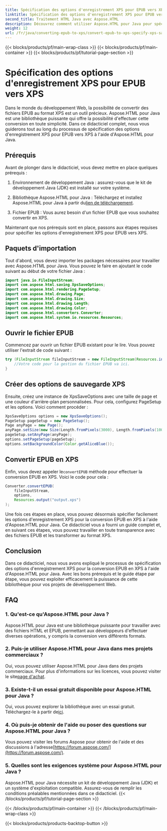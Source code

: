 ```yaml
---
title: Spécification des options d'enregistrement XPS pour EPUB vers XPS
linktitle: Spécification des options d'enregistrement XPS pour EPUB vers XPS
second_title: Traitement HTML Java avec Aspose.HTML
description: Découvrez comment utiliser Aspose.HTML pour Java pour spécifier les options d'enregistrement XPS pour EPUB vers XPS dans ce didacticiel étape par étape. Convertissez les fichiers EPUB en toute transparence.
weight: 12
url: /fr/java/converting-epub-to-xps/convert-epub-to-xps-specify-xps-save-options/
---
```


{{< blocks/products/pf/main-wrap-class >}}
{{< blocks/products/pf/main-container >}}
{{< blocks/products/pf/tutorial-page-section >}}

# Spécification des options d'enregistrement XPS pour EPUB vers XPS

Dans le monde du développement Web, la possibilité de convertir des fichiers EPUB au format XPS est un outil précieux. Aspose.HTML pour Java est une bibliothèque puissante qui offre la possibilité d'effectuer cette conversion en toute simplicité. Dans ce didacticiel complet, nous vous guiderons tout au long du processus de spécification des options d'enregistrement XPS pour EPUB vers XPS à l'aide d'Aspose.HTML pour Java.

## Prérequis

Avant de plonger dans le didacticiel, vous devez mettre en place quelques prérequis :

1. Environnement de développement Java : assurez-vous que le kit de développement Java (JDK) est installé sur votre système.

2.  Bibliothèque Aspose.HTML pour Java : Téléchargez et installez Aspose.HTML pour Java à partir du[lien de téléchargement](https://releases.aspose.com/html/java/).

3. Fichier EPUB : Vous aurez besoin d'un fichier EPUB que vous souhaitez convertir en XPS.

Maintenant que nos prérequis sont en place, passons aux étapes requises pour spécifier les options d'enregistrement XPS pour EPUB vers XPS.

## Paquets d'importation

Tout d'abord, vous devez importer les packages nécessaires pour travailler avec Aspose.HTML pour Java. Vous pouvez le faire en ajoutant le code suivant au début de votre fichier Java :

```java
import java.io.FileInputStream;
import com.aspose.html.saving.XpsSaveOptions;
import com.aspose.html.rendering.PageSetup;
import com.aspose.html.drawing.Page;
import com.aspose.html.drawing.Size;
import com.aspose.html.drawing.Length;
import com.aspose.html.drawing.Color;
import com.aspose.html.converters.Converter;
import com.aspose.html.system.io.resources.Resources;
```

## Ouvrir le fichier EPUB

Commencez par ouvrir un fichier EPUB existant pour le lire. Vous pouvez utiliser l'extrait de code suivant :

```java
try (FileInputStream fileInputStream = new FileInputStream(Resources.input("input.epub"))) {
    //Votre code pour la gestion du fichier EPUB va ici.
}
```

## Créer des options de sauvegarde XPS

Ensuite, créez une instance de XpsSaveOptions avec une taille de page et une couleur d'arrière-plan personnalisées. Pour cela, configurez PageSetup et les options. Voici comment procéder :

```java
XpsSaveOptions options = new XpsSaveOptions();
PageSetup pageSetup = new PageSetup();
Page anyPage = new Page();
anyPage.setSize(new Size(Length.fromPixels(3000), Length.fromPixels(1000)));
pageSetup.setAnyPage(anyPage);
options.setPageSetup(pageSetup);
options.setBackgroundColor(Color.getAliceBlue());
```

## Convertir EPUB en XPS

 Enfin, vous devez appeler le`convertEPUB` méthode pour effectuer la conversion EPUB en XPS. Voici le code pour cela :

```java
Converter.convertEPUB(
    fileInputStream,
    options,
    Resources.output("output.xps")
);
```

Une fois ces étapes en place, vous pouvez désormais spécifier facilement les options d'enregistrement XPS pour la conversion EPUB en XPS à l'aide d'Aspose.HTML pour Java. Ce didacticiel vous a fourni un guide complet et, en suivant ces étapes, vous pouvez travailler en toute transparence avec des fichiers EPUB et les transformer au format XPS.

## Conclusion

Dans ce didacticiel, nous vous avons expliqué le processus de spécification des options d'enregistrement XPS pour la conversion EPUB en XPS à l'aide d'Aspose.HTML pour Java. Avec les bons prérequis et le guide étape par étape, vous pouvez exploiter efficacement la puissance de cette bibliothèque pour vos projets de développement Web.

## FAQ

### 1. Qu'est-ce qu'Aspose.HTML pour Java ?
Aspose.HTML pour Java est une bibliothèque puissante pour travailler avec des fichiers HTML et EPUB, permettant aux développeurs d'effectuer diverses opérations, y compris la conversion vers différents formats.

### 2. Puis-je utiliser Aspose.HTML pour Java dans mes projets commerciaux ?
 Oui, vous pouvez utiliser Aspose.HTML pour Java dans des projets commerciaux. Pour plus d'informations sur les licences, vous pouvez visiter le site[page d'achat](https://purchase.aspose.com/buy).

### 3. Existe-t-il un essai gratuit disponible pour Aspose.HTML pour Java ?
 Oui, vous pouvez explorer la bibliothèque avec un essai gratuit. Téléchargez-le à partir de[ici](https://releases.aspose.com/).

### 4. Où puis-je obtenir de l'aide ou poser des questions sur Aspose.HTML pour Java ?
 Vous pouvez visiter les forums Aspose pour obtenir de l'aide et des discussions à l'adresse[https://forum.aspose.com/](https://forum.aspose.com/).

### 5. Quelles sont les exigences système pour Aspose.HTML pour Java ?
Aspose.HTML pour Java nécessite un kit de développement Java (JDK) et un système d'exploitation compatible. Assurez-vous de remplir les conditions préalables mentionnées dans ce didacticiel.
{{< /blocks/products/pf/tutorial-page-section >}}

{{< /blocks/products/pf/main-container >}}
{{< /blocks/products/pf/main-wrap-class >}}

{{< blocks/products/products-backtop-button >}}
